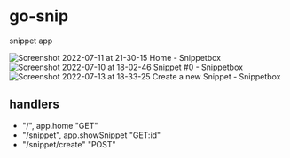 # go-snip

snippet app

![Screenshot 2022-07-11 at 21-30-15 Home - Snippetbox](https://user-images.githubusercontent.com/47256346/178333432-cf90da4f-ed20-48a9-940f-d16226375033.png)
![Screenshot 2022-07-10 at 18-02-46 Snippet #0 - Snippetbox](https://user-images.githubusercontent.com/47256346/178150453-d014f4c1-c809-4ddd-a7ec-9605f7a887ba.png)
![Screenshot 2022-07-13 at 18-33-25 Create a new Snippet - Snippetbox](https://user-images.githubusercontent.com/47256346/178773682-1b77294a-337e-4b3b-b6b8-2c3c1a6f157c.png)

## handlers

- "/", app.home "GET"
- "/snippet", app.showSnippet "GET:id"
- "/snippet/create" "POST"

